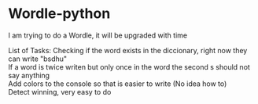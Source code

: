 # Wordle-python
I am trying to do a Wordle, it will be upgraded with time

List of Tasks:
      Checking if the word exists in the diccionary, right now they can write  "bsdhu"   
      If a word is twice writen but only once in the word the second s should not say anything   
      Add colors to the console so that is easier to write (No idea how to)   
      Detect winning, very easy to do   

